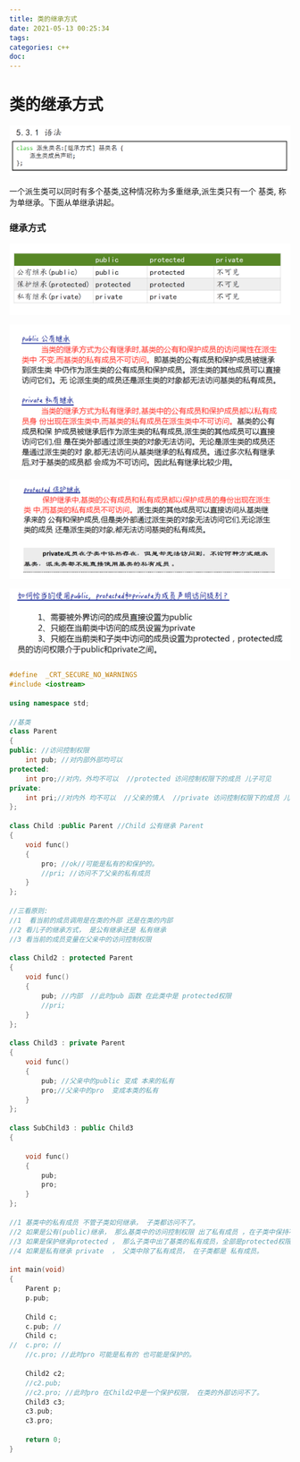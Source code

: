 ```yaml
---
title: 类的继承方式
date: 2021-05-13 00:25:34
tags:
categories: c++
doc:
---
```


# 类的继承方式

![1620836765828](../../themes/pure/source/images/javawz/1620836765828.png)

一个派生类可以同时有多个基类,这种情况称为多重继承,派生类只有一个
基类, 称为单继承。下面从单继承讲起。

### 继承方式

![1620836810687](../../themes/pure/source/images/javawz/1620836810687.png)

![1620836826648](../../themes/pure/source/images/javawz/1620836826648.png)

![1620836847063](../../themes/pure/source/images/javawz/1620836847063.png)

![1620836865525](../../themes/pure/source/images/javawz/1620836865525.png)





```cpp
#define  _CRT_SECURE_NO_WARNINGS 
#include <iostream>

using namespace std;

//基类
class Parent
{
public: //访问控制权限
	int pub; //对内部外部均可以
protected:
	int pro;//对内，外均不可以  //protected 访问控制权限下的成员 儿子可见
private:
	int pri;//对内外 均不可以  //父亲的情人  //private 访问控制权限下的成员 儿子不可见
};

class Child :public Parent //Child 公有继承 Parent
{
	void func()
	{
		pro; //ok//可能是私有的和保护的。
		//pri; //访问不了父亲的私有成员
	}
};

//三看原则:
//1  看当前的成员调用是在类的外部 还是在类的内部
//2 看儿子的继承方式， 是公有继承还是 私有继承
//3 看当前的成员变量在父亲中的访问控制权限

class Child2 : protected Parent
{
	void func()
	{
		pub; //内部  //此时pub 函数 在此类中是 protected权限
		//pri;
	}
};

class Child3 : private Parent
{
	void func()
	{
		pub; //父亲中的public 变成 本来的私有
		pro;//父亲中的pro  变成本类的私有
	}
};

class SubChild3 : public Child3
{

	void func()
	{
		pub;
		pro;
	}
};

//1 基类中的私有成员 不管子类如何继承， 子类都访问不了。
//2 如果是公有(public)继承， 那么基类中的访问控制权限 出了私有成员 ，在子类中保持不变
//3 如果是保护继承protected ， 那么子类中出了基类的私有成员，全部是protected权限
//4 如果是私有继承 private  ， 父类中除了私有成员， 在子类都是 私有成员。

int main(void)
{
	Parent p;
	p.pub;

	Child c;
	c.pub; // 
	Child c;
//	c.pro; //
	//c.pro; //此时pro 可能是私有的 也可能是保护的。

	Child2 c2;
	//c2.pub;
	//c2.pro; //此时pro 在Child2中是一个保护权限， 在类的外部访问不了。
	Child3 c3;
	c3.pub;
	c3.pro;

	return 0;
}
```

